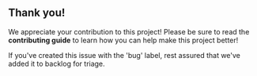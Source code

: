 ## Thank you!

We appreciate your contribution to this project! Please be sure to read the **contributing guide** to learn how you can help make this project better!

If you've created this issue with the 'bug' label, rest assured that we've added it to backlog for triage.